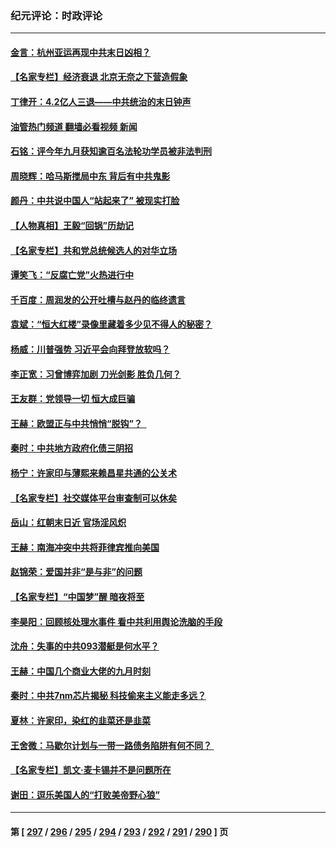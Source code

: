 ### 纪元评论：时政评论
---
#### [金言：杭州亚运再现中共末日凶相？](../../pages/nsc1025/n14091599.md?10100330) 
#### [【名家专栏】经济衰退 北京无奈之下营造假象](../../pages/nsc1025/n14089690.md?10100330) 
#### [丁律开：4.2亿人三退——中共统治的末日钟声](../../pages/nsc1025/n14091340.md?10100330) 
#### [油管热门频道 翻墙必看视频 新闻](ok?10100330)
#### [石铭：评今年九月获知逾百名法轮功学员被非法判刑](../../pages/nsc1025/n14091311.md?10100330) 
#### [周晓辉：哈马斯搅局中东 背后有中共鬼影](../../pages/nsc1025/n14090943.md?10100330) 
#### [颜丹：中共说中国人“站起来了” 被现实打脸](../../pages/nsc1025/n14090934.md?10100330) 
#### [【人物真相】王毅“回锅”历劫记](../../pages/nsc1025/n14090880.md?10100330) 
#### [【名家专栏】共和党总统候选人的对华立场](../../pages/nsc1025/n14090827.md?10100330) 
#### [谭笑飞：“反腐亡党”火热进行中](../../pages/nsc1025/n14090757.md?10100330) 
#### [千百度：周润发的公开吐槽与赵丹的临终遗言](../../pages/nsc1025/n14090739.md?10100330) 
#### [袁斌：“恒大红楼”录像里藏着多少见不得人的秘密？](../../pages/nsc1025/n14090715.md?10100330) 
#### [杨威：川普强势 习近平会向拜登放软吗？](../../pages/nsc1025/n14090644.md?10100330) 
#### [李正宽：习曾博弈加剧 刀光剑影 胜负几何？](../../pages/nsc1025/n14090460.md?10100330) 
#### [王友群：党领导一切 恒大成巨骗](../../pages/nsc1025/n14090443.md?10100330) 
#### [王赫：欧盟正与中共悄悄“脱钩”？  ](../../pages/nsc1025/n14090157.md?10100330) 
#### [秦时：中共地方政府化债三阴招](../../pages/nsc1025/n14090442.md?10100330) 
#### [杨宁：许家印与薄熙来赖昌星共通的公关术](../../pages/nsc1025/n14090400.md?10100330) 
#### [【名家专栏】社交媒体平台审查制可以休矣](../../pages/nsc1025/n14090331.md?10100330) 
#### [岳山：红朝末日近 官场淫风炽](../../pages/nsc1025/n14090137.md?10100330) 
#### [王赫：南海冲突中共将菲律宾推向美国](../../pages/nsc1025/n14090142.md?10100330) 
#### [赵锦荣：爱国并非“是与非”的问题](../../pages/nsc1025/n14087716.md?10100330) 
#### [【名家专栏】“中国梦”醒 暗夜将至](../../pages/nsc1025/n14088776.md?10100330) 
#### [李昊阳：回顾核处理水事件 看中共利用舆论洗脑的手段](../../pages/nsc1025/n14089405.md?10100330) 
#### [沈舟：失事的中共093潜艇是何水平？](../../pages/nsc1025/n14089236.md?10100330) 
#### [王赫：中国几个商业大佬的九月时刻](../../pages/nsc1025/n14089130.md?10100330) 
#### [秦时：中共7nm芯片揭秘 科技偷来主义能走多远？](../../pages/nsc1025/n14089116.md?10100330) 
#### [夏林：许家印，染红的韭菜还是韭菜](../../pages/nsc1025/n14089066.md?10100330) 
#### [王舍微：马歇尔计划与一带一路债务陷阱有何不同？ ](../../pages/nsc1025/n14089038.md?10100330) 
#### [【名家专栏】凯文‧麦卡锡并不是问题所在](../../pages/nsc1025/n14088984.md?10100330) 
#### [谢田：逗乐美国人的“打败美帝野心狼”](../../pages/nsc1025/n14089022.md?10100330) 

---
#### 第 [ [297](./297.md?10100330) / [296](./296.md?10100330) / [295](./295.md?10100330) / [294](./294.md?10100330) / [293](./293.md?10100330) / [292](./292.md?10100330) / [291](./291.md?10100330) / [290](./290.md?10100330) ] 页
